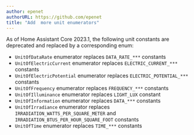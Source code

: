 ```yaml
---
author: epenet
authorURL: https://github.com/epenet
title: "Add  more unit enumerators"
---
```


As of Home Assistant Core 2023.1, the following unit constants are deprecated and replaced 
by a corresponding enum:

  - `UnitOfDataRate` enumerator replaces `DATA_RATE_***` constants
  - `UnitOfElectricCurrent` enumerator replaces `ELECTRIC_CURRENT_***` constants
  - `UnitOfElectricPotential` enumerator replaces `ELECTRIC_POTENTIAL_***` constants
  - `UnitOfFrequency` enumerator replaces `FREQUENCY_***` constants
  - `UnitOfIlluminance` enumerator replaces `LIGHT_LUX` constant
  - `UnitOfInformation` enumerator replaces `DATA_***` constants
  - `UnitOfIrradiance` enumerator replaces `IRRADIATION_WATTS_PER_SQUARE_METER` and `IRRADIATION_BTUS_PER_HOUR_SQUARE_FOOT` constants
  - `UnitOfTime` enumerator replaces `TIME_***` constants
